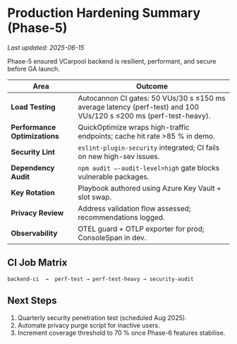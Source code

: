 # Production Hardening Summary (Phase-5)

_Last updated: 2025-06-15_

Phase-5 ensured VCarpool backend is resilient, performant, and secure before GA launch.

| Area | Outcome |
|------|---------|
| **Load Testing** | Autocannon CI gates: 50 VUs/30 s ≤150 ms average latency (perf-test) and 100 VUs/120 s ≤200 ms (perf-test-heavy). |
| **Performance Optimizations** | QuickOptimize wraps high-traffic endpoints; cache hit rate >85 % in demo. |
| **Security Lint** | `eslint-plugin-security` integrated; CI fails on new high-sev issues. |
| **Dependency Audit** | `npm audit –-audit-level=high` gate blocks vulnerable packages. |
| **Key Rotation** | Playbook authored using Azure Key Vault + slot swap. |
| **Privacy Review** | Address validation flow assessed; recommendations logged. |
| **Observability** | OTEL guard + OTLP exporter for prod; ConsoleSpan in dev. |

## CI Job Matrix
```
backend-ci  →  perf-test → perf-test-heavy → security-audit
```

## Next Steps
1. Quarterly security penetration test (scheduled Aug 2025).  
2. Automate privacy purge script for inactive users.  
3. Increment coverage threshold to 70 % once Phase-6 features stabilise. 